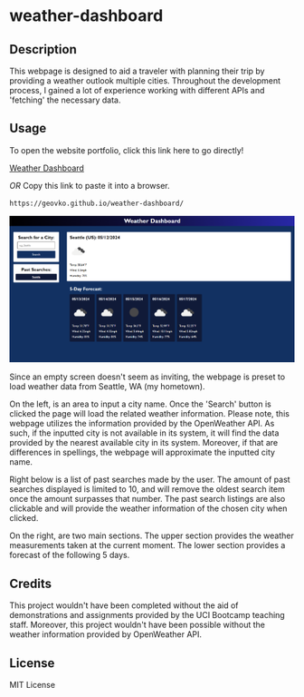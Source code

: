 # weather-dashboard

## Description

This webpage is designed to aid a traveler with planning their trip by providing a weather outlook multiple cities. Throughout the development process, I gained a lot of experience working with different APIs and 'fetching' the necessary data. 

## Usage

To open the website portfolio, click this link here to go directly!

[Weather Dashboard](https://geovko.github.io/weather-dashboard/)

*OR* Copy this link to paste it into a browser.
  ```md
https://geovko.github.io/weather-dashboard/
  ```


![screenshot of weather dashboard](assets/images/weather-dashboard.png)

Since an empty screen doesn't seem as inviting, the webpage is preset to load weather data from Seattle, WA (my hometown). 

On the left, is an area to input a city name. Once the 'Search' button is clicked the page will load the related weather information. Please note, this webpage utilizes the information provided by the OpenWeather API. As such, if the inputted city is not available in its system, it will find the data provided by the nearest available city in its system. Moreover, if that are differences in spellings, the webpage will approximate the inputted city name.

Right below is a list of past searches made by the user. The amount of past searches displayed is limited to 10, and will remove the oldest search item once the amount surpasses that number. The past search listings are also clickable and will provide the weather information of the chosen city when clicked. 

On the right, are two main sections. The upper section provides the weather measurements taken at the current moment. The lower section provides a forecast of the following 5 days.

## Credits

This project wouldn't have been completed without the aid of demonstrations and assignments provided by the UCI Bootcamp teaching staff. Moreover, this project wouldn't have been possible without the weather information provided by OpenWeather API. 

## License

MIT License

